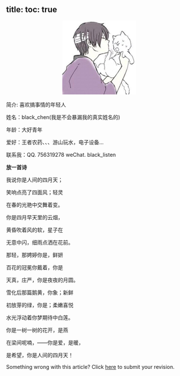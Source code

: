title:
toc: true
---
<p align="center" style="border-radius: 50%;"><img src="/img/avatar.png" alt="CrazyChenzi" height=200 width=200></p>
<!-- <p align="center">
  <a href="https://github.com/SigureMo" class="zi zi_tmGithub"></a>
  <a href="mailto:sigure_mo@163.com" class="zi zi_envelope"></a> 
  <a href="tencent://AddContact/?fromId=45&fromSubId=1&subcmd=all&uin=240377379&website=www.oicqzone.com" class="zi zi_tmQq"></a>
</p> -->

简介: 喜欢搞事情的年轻人

姓名：black_chen(我是不会暴漏我的真实姓名的)

年龄：大好青年

爱好：王者农药、、、游山玩水，电子设备...

联系我：QQ. 756319278 weChat. black_listen

**放一首诗**

我说你是人间的四月天；

笑响点亮了四面风；轻灵

在春的光艳中交舞着变。

你是四月早天里的云烟，

黄昏吹着风的软，星子在

无意中闪，细雨点洒在花前。

那轻，那娉婷你是，鲜妍

百花的冠冕你戴着，你是

天真，庄严，你是夜夜的月圆。

雪化后那篇鹅黄，你象；新鲜

初放芽的绿，你是；柔嫩喜悦

水光浮动着你梦期待中白莲。

你是一树一树的花开，是燕

在梁间呢喃，——你是爱，是暖，

是希望，你是人间的四月天！

<article class="message message-immersive is-warning">
<div class="message-body">
<i class="fas fa-question-circle mr-2"></i>Something wrong with this article? 
Click <a href="https://github.com/CrazyChenzi/nblogs/edit/site/source/_posts/2020/Git-Operating-Guide.md">here</a> 
to submit your revision.
</div>
</article>
